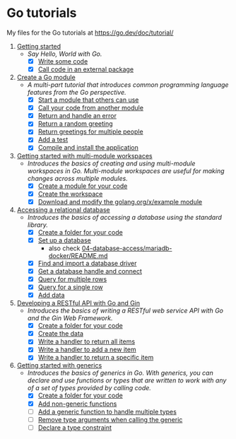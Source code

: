# Go tutorials

My files for the Go tutorials at <https://go.dev/doc/tutorial/>

1. [Getting started](https://go.dev/doc/tutorial/getting-started.html)  
    * _Say Hello, World with Go._
      * [x] [Write some code](https://go.dev/doc/tutorial/getting-started#code)
      * [x] [Call code in an external package](https://go.dev/doc/tutorial/getting-started#call)
2. [Create a Go module](https://go.dev/doc/tutorial/create-module.html)
    * _A multi-part tutorial that introduces common programming language features from the Go perspective._  
      * [x] [Start a module that others can use](https://go.dev/doc/tutorial/create-module#start)
      * [x] [Call your code from another module](https://go.dev/doc/tutorial/call-module-code)
      * [x] [Return and handle an error](https://go.dev/doc/tutorial/handle-errors.html)
      * [x] [Return a random greeting](https://go.dev/doc/tutorial/random-greeting.html)
      * [x] [Return greetings for multiple people](https://go.dev/doc/tutorial/greetings-multiple-people.html)
      * [x] [Add a test](https://go.dev/doc/tutorial/add-a-test.html)
      * [x] [Compile and install the application](https://go.dev/doc/tutorial/compile-install.html)
3. [Getting started with multi-module workspaces](https://go.dev/doc/tutorial/workspaces.html)
    * _Introduces the basics of creating and using multi-module workspaces in Go. Multi-module workspaces are useful for making changes across multiple modules._
      * [x] [Create a module for your code](https://go.dev/doc/tutorial/workspaces#create_folder)
      * [x] [Create the workspace](https://go.dev/doc/tutorial/workspaces#create-the-workspace)
      * [x] [Download and modify the golang.org/x/example module](https://go.dev/doc/tutorial/workspaces#download-and-modify-the-golangorgxexample-module)
4. [Accessing a relational database](https://go.dev/doc/tutorial/database-acces)
    * _Introduces the basics of accessing a database using the standard library._
      * [x] [Create a folder for your code](https://go.dev/doc/tutorial/database-access#create_folder)
      * [x] [Set up a database](https://go.dev/doc/tutorial/database-access#set_up_database)
          * also check [04-database-access/mariadb-docker/README.md](04-data-access/mariadb-docker/README.md)
      * [x] [Find and import a database driver](https://go.dev/doc/tutorial/database-access#import_driver)
      * [x] [Get a database handle and connect](https://go.dev/doc/tutorial/database-access#get_handle)
      * [x] [Query for multiple rows](https://go.dev/doc/tutorial/database-access#multiple_rows)
      * [x] [Query for a single row](https://go.dev/doc/tutorial/database-access#single_row)
      * [x] [Add data](https://go.dev/doc/tutorial/database-access#add_data)
5. [Developing a RESTful API with Go and Gin](https://go.dev/doc/tutorial/web-service-gin)
    * _Introduces the basics of writing a RESTful web service API with Go and the Gin Web Framework._
      * [x] [Create a folder for your code](https://go.dev/doc/tutorial/web-service-gin#create_folder)
      * [x] [Create the data](https://go.dev/doc/tutorial/web-service-gin#create_data)
      * [x] [Write a handler to return all items](https://go.dev/doc/tutorial/web-service-gin#all_items)
      * [x] [Write a handler to add a new item](https://go.dev/doc/tutorial/web-service-gin#add_item)
      * [x] [Write a handler to return a specific item](https://go.dev/doc/tutorial/web-service-gin#specific_item)
6. [Getting started with generics](https://go.dev/doc/tutorial/generics)
    * _Introduces the basics of generics in Go. With generics, you can declare and use functions or types that are written to work with any of a set of types provided by calling code._
      * [x] [Create a folder for your code](https://go.dev/doc/tutorial/generics#create_folder)
      * [x] [Add non-generic functions](https://go.dev/doc/tutorial/generics#non_generic_functions)
      * [ ] [Add a generic function to handle multiple types](https://go.dev/doc/tutorial/generics#add_generic_function)
      * [ ] [Remove type arguments when calling the generic](https://go.dev/doc/tutorial/generics#remove_type_arguments)
      * [ ] [Declare a type constraint](https://go.dev/doc/tutorial/generics#declare_type_constraint)
